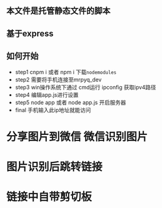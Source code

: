 ## 本文件是托管静态文件的脚本
## 基于express
## 如何开始
+ step1 cnpm i 或者 npm i 下载`nodemodules`
+ step2 需要将手机连接至mrpyq_dev
+ step3 win操作系统下通过 cmd运行 ipconfig 获取ipv4路径
+ step4 编辑app.js进行设置
+ step5 node app 或者 node app.js 开启服务器
+ final 手机输入此ip地址就能访问

# 分享图片到微信 微信识别图片

# 图片识别后跳转链接

# 链接中自带剪切板